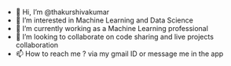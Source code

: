 - 👋 Hi, I’m @thakurshivakumar
- 👀 I’m interested in Machine Learning and Data Science
- 🌱 I’m currently working as a Machine Learning professional
- 💞️ I’m looking to collaborate on code sharing and live projects collaboration
- 📫 How to reach me ? via my gmail ID or message me in the app

<!---
thakurshivakumar/thakurshivakumar is a ✨ special ✨ repository because its `README.md` (this file) appears on your GitHub profile.
You can click the Preview link to take a look at your changes.
--->
